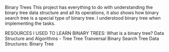 Binary Trees
This project has everything to do with understanding the binary tree data structure and all its operations, it also shows how binary search tree is a special type of binary tree. I understood binary tree when implementing the tasks.

RESOURCES I USED TO LEARN BINARY TREES:
What is a binary tree?
Data Structure and Algorithms - Tree
Tree Tranversal
Binary Search Tree
Data Structures: Binary Tree
